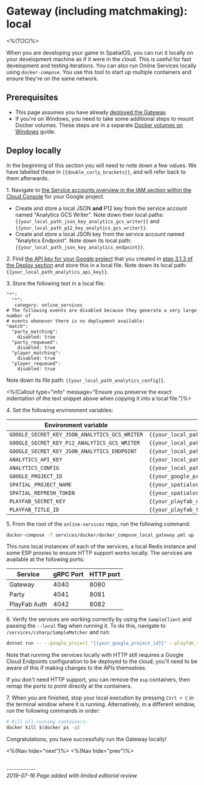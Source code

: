 # Gateway (including matchmaking): local
<%(TOC)%>

When you are developing your game in SpatialOS, you can run it locally on your development machine as if it were in the cloud. This is useful for fast development and testing iterations. You can also run Online Services locally using `docker-compose`. You use this tool to start up multiple containers and ensure they're on the same network.

## Prerequisites

* This page assumes you have already [deployed the Gateway]({{urlRoot}}/content/services-packages/gateway/deploy).
* If you're on Windows, you need to take some additional steps to mount Docker volumes. These steps are in a separate [Docker volumes on Windows]({{urlRoot}}/content/workflows/docker-windows-volumes.md) guide.

## Deploy locally

In the beginning of this section you will need to note down a few values. We have labelled these in `{{double_curly_brackets}}`, and will refer back to them afterwards.

1\. Navigate to [the Service accounts overview in the IAM section within the Cloud Console](https://console.cloud.google.com/iam-admin/serviceaccounts) for your Google project.

* Create and store a local JSON **and** P12 key from the service account named "Analytics GCS Writer". Note down their local paths: `{{your_local_path_json_key_analytics_gcs_writer}}` and `{{your_local_path_p12_key_analytics_gcs_writer}}`.
* Create and store a local JSON key from the service account named "Analytics Endpoint". Note down its local path: `{{your_local_path_json_key_analytics_endpoint}}`.

2\. Find [the API key for your Google project](https://console.cloud.google.com/apis/credentials) that you created in [step 3.1.3 of the Deploy section]({{urlRoot}}/content/services-packages/gateway/deploy#3-1-3-google-cloud-project-api-key) and store this in a local file. Note down its local path: `{{your_local_path_analytics_api_key}}`.

3\. Store the following text in a local file:

```
"*":
  "*":
   category: online_services
# The following events are disabled because they generate a very large number of
# events whenever there is no deployment available:
"match":
  "party_matching":
    disabled: true
  "party_requeued":
    disabled: true
  "player_matching":
    disabled: true
  "player_requeued":
    disabled: true
```

Note down its file path: `{{your_local_path_analytics_config}}`.

<%(Callout type="info" message="Ensure you preserve the exact indentation of the text snippet above when copying it into a local file.")%>

4\. Set the following environment variables:

| Environment variable | Value |
|----------------------|-------|
| `GOOGLE_SECRET_KEY_JSON_ANALYTICS_GCS_WRITER` | `{{your_local_path_json_key_analytics_gcs_writer}}` |
| `GOOGLE_SECRET_KEY_P12_ANALYTICS_GCS_WRITER` | `{{your_local_path_p12_key_analytics_gcs_writer}}` |
| `GOOGLE_SECRET_KEY_JSON_ANALYTICS_ENDPOINT` | `{{your_local_path_json_key_analytics_endpoint}}` |
| `ANALYTICS_API_KEY` | `{{your_local_path_analytics_api_key}}` |
| `ANALYTICS_CONFIG` | `{{your_local_path_analytics_config}}` |
| `GOOGLE_PROJECT_ID` | `{{your_google_project_id}}` |
| `SPATIAL_PROJECT_NAME` | `{{your_spatialos_project_name}}` |
| `SPATIAL_REFRESH_TOKEN` | `{{your_spatialos_refresh_token}}` |
| `PLAYFAB_SECRET_KEY` | `{{your_playfab_secret_key}}` |
| `PLAYFAB_TITLE_ID` | `{{your_playfab_title_id}}` |

5\. From the root of the `online-services` repo, run the following command:

```bash
docker-compose -f services/docker/docker_compose_local_gateway.yml up
```

This runs local instances of each of the services, a local Redis instance and some ESP proxies to ensure HTTP support works locally. The services are available at the following ports:

| Service | gRPC Port | HTTP port |
|---------|-----------|-----------|
| Gateway | 4040 | 8080 |
| Party | 4041 | 8081 |
| PlayFab Auth | 4042 | 8082 |

6\. Verify the services are working correctly by using the `SampleClient` and passing the `--local` flag when running it. To do this, navigate to `/services/csharp/SampleMatcher` and run:

```bash
dotnet run -- --google_project "{{your_google_project_id}}" --playfab_title_id "{{your_playfab_title_id}}" --local
```

Note that running the services locally with HTTP still requires a Google Cloud Endpoints configuration to be deployed to the cloud; you'll need to be aware of this if making changes to the APIs themselves.

If you don't need HTTP support, you can remove the `esp` containers, then remap the ports to point directly at the containers.

7\. When you are finished, stop your local execution by pressing `Ctrl + C` in the terminal window where it is running. Alternatively, in a different window, run the following commands in order:

```sh
# Kill all running containers:
docker kill $(docker ps -q)
```

Congratulations, you have successfully run the Gateway locally!


<%(Nav hide="next")%>
<%(Nav hide="prev")%>

<br/>------------<br/>
_2019-07-16 Page added with limited editorial review_
